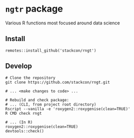 # `ngtr` package

Various R functions most focused around data science

## Install

```
remotes::install_github('stackcon/rngt')
```


## Develop

```
# Clone the repository
git clone https://github.com/stackcon/rngt.git

# ... <make changes to code> ...

# Rebuild and check package:
# ... (CLI, from project root directory) 
Rscript --vanilla -e 'roxygen2::roxygenise(clean=TRUE)'
R CMD check rngt

# ... (In R) 
roxygen2::roxygenise(clean=TRUE)
devtools::check()

```


